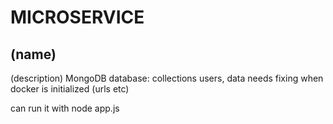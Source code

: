 # MICROSERVICE

## (name)

(description)
MongoDB database:
collections users, data
needs fixing when docker is initialized (urls etc)


can run it with node app.js